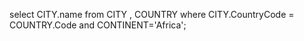 select CITY.name  from CITY , COUNTRY
where CITY.CountryCode =  COUNTRY.Code and CONTINENT='Africa';
